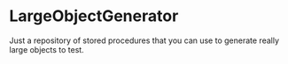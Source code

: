 # LargeObjectGenerator
Just a repository of stored procedures that you can use to generate really large objects to test.

